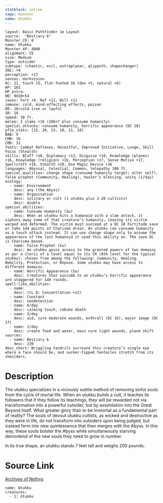 ```yaml
---
statblock: inline
tags: monster
name: Utukku
---
```

```statblock
layout: Basic Pathfinder 1e Layout
source:  "Bestiary 6"
Monster_CR: 8
name: Utukku
Monster_XP: 4800
alignment: CE
size: Medium
type: outsider
subtype: (chaotic, evil, extraplanar, qlippoth, shapechanger)
INI: +9
perception: +17
senses: darkvision
AC: 21, touch 15, flat-footed 16 (dex +5, natural +6)
HP: 103
HP_extra: 
HD: 9d10+54
saves: Fort +9, Ref +11, Will +11
immune: cold, mind-affecting effects, poison
DR: 10/cold iron or lawful
SR: 19
speed: 30 ft.
melee: 2 slams +16 (2d6+7 plus consume humanity)
special_attacks: consume humanity, horrific appearance (DC 18)
pf1e_stats: [25, 20, 23, 18, 21, 18]
BAB: 9
CMB: 16
CMD: 31
feats: Combat Reflexes, Deceitful, Improved Initiative, Lunge, Skill Focus (Stealth)
skills: Bluff +18, Diplomacy +13, Disguise +18, Knowledge (planes) +16, Knowledge (religion) +16, Perception +17, Sense Motive +17, Spellcraft +16, Stealth +20, Use Magic Device +16
languages: Abyssal, Celestial, Common, telepathy 100 ft.
special_qualities: change shape (consume humanity target; alter self), false prophet (Community, Healing), healer’s blessing, unity (1/day)
ecology:
  - name: Environment
    desc: any (the Abyss)
  - name: Organisation
    desc: solitary or cult (1 utukku plus 2-20 cultists)
    desc: double
special_abilities:
  - name: Consume Humanity (Su)
    desc: When an utukku hits a humanoid with a slam attack, it siphons away some of that creature’s humanity, leaving its victim warped and deformed. The victim must succeed at a DC 18 Fortitude save or take 1d4 points of Charisma drain. An utukku can consume humanity as a touch attack instead. It can use change shape only to assume the appearance of the last humanoid it used this ability on. The save DC is Charisma-based.
  - name: False Prophet (Su)
    desc: An utukku gains access to the granted powers of two domains as per a cleric of a level equal to its CR (8th level for the typical utukku), chosen from among the following: Community, Healing, Nobility, Protection, or Repose. Some utukku may have access to different domains.
  - name: Horrific Appearance (Su)
    desc: Creatures that succumb to an utukku’s horrific appearance are staggered for 1d4 rounds.
spell-like_abilities:
  - name:
    desc: (CL 8; Concentration +12)
  - name: Constant
    desc: nondetection
  - name: 8/day
    desc: calming touch, rebuke death
  - name: 3/day
    desc: aid, cure moderate wounds, enthrall (DC 16), major image (DC 17)
  - name: 1/day
    desc: create food and water, mass cure light wounds, plane shift
sources:
  - name: Bestiary 6
    desc: 230
desc_short: Wriggling tendrils surround this creature’s single eye where a face should be, and sucker-tipped tentacles stretch from its shoulders.
```
# Description
The utukku specializes in a viciously subtle method of removing sinful souls from the cycle of mortal life. When an utukku builds a cult, it teaches its followers that if they follow its teachings, they will be rewarded not via transformation into a powerful outsider, but by assimilation into the Great Beyond itself. What greater glory than to be immortal as a fundamental part of reality? The souls of devout utukku cultists, as wicked and destructive as they were in life, do not transform into outsiders upon being judged, but instead form into new quintessence that then merges with the Abyss. In this way, these souls bolster the Abyss while simultaneously starving demonkind of the new souls they need to grow in number. 

In its true shape, an utukku stands 7 feet tall and weighs 200 pounds.
# Source Link
[Archives of Nethys](https://aonprd.com/MonsterDisplay.aspx?ItemName=Utukku)
```encounter-table
name: Utukku
creatures:
  - 1: Utukku
```
